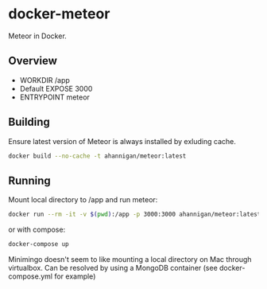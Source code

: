 # docker-meteor

Meteor in Docker.

## Overview

- WORKDIR /app
- Default EXPOSE 3000
- ENTRYPOINT meteor

## Building

Ensure latest version of Meteor is always installed by exluding cache.
```bash
docker build --no-cache -t ahannigan/meteor:latest
```

## Running

Mount local directory to /app and run meteor:
```bash
docker run --rm -it -v $(pwd):/app -p 3000:3000 ahannigan/meteor:latest
```

or with compose:

```bash
docker-compose up
```

Minimingo doesn't seem to like mounting a local directory on Mac through virtualbox.
Can be resolved by using a MongoDB container (see docker-compose.yml for example)
